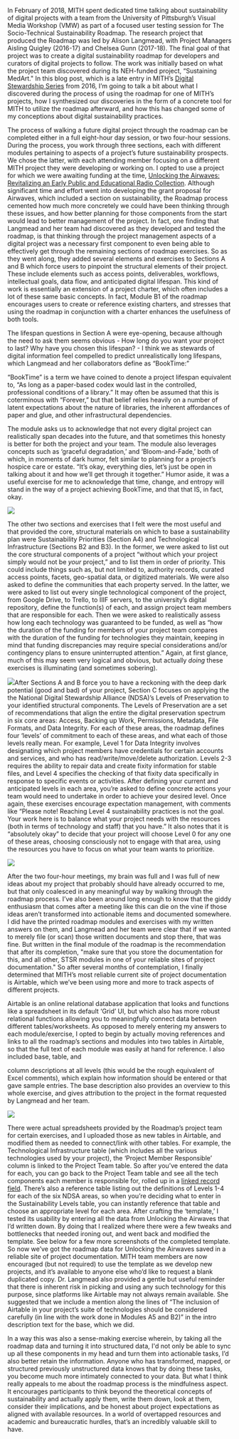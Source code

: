 In February of 2018, MITH spent dedicated time talking about sustainability of digital projects with a team from the University of Pittsburgh’s Visual Media Workshop (VMW) as part of a focused user testing session for The Socio-Technical Sustainability Roadmap. The research project that produced the Roadmap was led by Alison Langmead, with Project Managers Aisling Quigley (2016-17) and Chelsea Gunn (2017-18). The final goal of that project was to create a digital sustainability roadmap for developers and curators of digital projects to follow. The work was initially based on what the project team discovered during its NEH-funded project, “Sustaining MedArt." In this blog post, which is a late entry in MITH’s [Digital Stewardship Series](https://mith.umd.edu/tag/mith-digital-stewardship-series/) from 2016, I’m going to talk a bit about what I discovered during the process of using the roadmap for one of MITH’s projects, how I synthesized our discoveries in the form of a concrete tool for MITH to utilize the roadmap afterward, and how this has changed some of my conceptions about digital sustainability practices.

The process of walking a future digital project through the roadmap can be completed either in a full eight-hour day session, or two four-hour sessions. During the process, you work through three sections, each with different modules pertaining to aspects of a project’s future sustainability prospects. We chose the latter, with each attending member focusing on a different MITH project they were developing or working on. I opted to use a project for which we were awaiting funding at the time, [Unlocking the Airwaves: Revitalizing an Early Public and Educational Radio Collection](https://mith.umd.edu/research/unlocking-the-airwaves/). Although significant time and effort went into developing the grant proposal for Airwaves, which included a section on sustainability, the Roadmap process cemented how much more concretely we could have been thinking through these issues, and how better planning for those components from the start would lead to better management of the project. In fact, one finding that Langmead and her team had discovered as they developed and tested the roadmap, is that thinking through the project management aspects of a digital project was a necessary first component to even being able to effectively get through the remaining sections of roadmap exercises. So as they went along, they added several elements and exercises to Sections A and B which force users to pinpoint the structural elements of their project. These include elements such as access points, deliverables, workflows, intellectual goals, data flow, and anticipated digital lifespan. This kind of work is essentially an extension of a project charter, which often includes a lot of these same basic concepts. In fact, Module B1 of the roadmap encourages users to create or reference existing charters, and stresses that using the roadmap in conjunction with a charter enhances the usefulness of both tools.

The lifespan questions in Section A were eye-opening, because although the need to ask them seems obvious - How long do you want your project to last? Why have you chosen this lifespan? - I think we as stewards of digital information feel compelled to predict unrealistically long lifespans, which Langmead and her collaborators define as “BookTime:”

“BookTime” is a term we have coined to denote a project lifespan equivalent to, “As long as a paper-based codex would last in the controlled, professional conditions of a library.” It may often be assumed that this is coterminous with “Forever,” but that belief relies heavily on a number of latent expectations about the nature of libraries, the inherent affordances of paper and glue, and other infrastructural dependencies.

The module asks us to acknowledge that not every digital project can realistically span decades into the future, and that sometimes this honesty is better for both the project and your team. The module also leverages concepts such as ‘graceful degradation,’ and ‘Bloom-and-Fade,’ both of which, in moments of dark humor, felt similar to planning for a project’s hospice care or estate. “It’s okay, everything dies, let’s just be open in talking about it and how we’ll get through it together.” Humor aside, it was a useful exercise for me to acknowledge that time, change, and entropy will stand in the way of a project achieving BookTime, and that that IS, in fact, okay.

![](../../images/2018-10-Roadmap-B2-Tech.png)

The other two sections and exercises that I felt were the most useful and that provided the core, structural materials on which to base a sustainability plan were Sustainability Priorities (Section A4) and Technological Infrastructure (Sections B2 and B3). In the former, we were asked to list out the core structural components of a project “without which your project simply would not be _your_ project,” and to list them in order of priority. This could include things such as, but not limited to, authority records, curated access points, facets, geo-spatial data, or digitized materials. We were also asked to define the communities that each property served. In the latter, we were asked to list out every single technological component of the project, from Google Drive, to Trello, to IIIF servers, to the university’s digital repository, define the function(s) of each, and assign project team members that are responsible for each. Then we were asked to realistically assess how long each technology was guaranteed to be funded, as well as “how the duration of the funding for members of your project team compares with the duration of the funding for technologies they maintain, keeping in mind that funding discrepancies may require special considerations and/or contingency plans to ensure uninterrupted attention.” Again, at first glance, much of this may seem very logical and obvious, but actually _doing_ these exercises is illuminating (and sometimes sobering).

![](../../images/2018-10-Roadmap-C1-NDSA.png)After Sections A and B force you to have a reckoning with the deep dark potential (good and bad) of your project, Section C focuses on applying the the National Digital Stewardship Alliance (NDSA)’s Levels of Preservation to your identified structural components. The Levels of Preservation are a set of recommendations that align the entire the digital preservation spectrum in six core areas: Access, Backing up Work, Permissions, Metadata, File Formats, and Data Integrity. For each of these areas, the roadmap defines four ‘levels’ of commitment to each of these areas, and what each of those levels really mean. For example, Level 1 for Data Integrity involves designating which project members have credentials for certain accounts and services, and who has read/write/move/delete authorization. Levels 2-3 requires the ability to repair data and create fixity information for stable files, and Level 4 specifies the checking of that fixity data specifically in response to specific events or activities. After defining your current and anticipated levels in each area, you’re asked to define concrete actions your team would need to undertake in order to achieve your desired level. Once again, these exercises encourage expectation management, with comments like “Please note! Reaching Level 4 sustainability practices is not the goal. Your work here is to balance what your project needs with the resources (both in terms of technology and staff) that you have.” It also notes that it is “absolutely okay” to decide that your project will choose Level 0 for any one of these areas, choosing consciously not to engage with that area, using the resources you have to focus on what your team wants to prioritize.

![](../../images/2018-10-IMG_1785-e1538682046509.jpg)

After the two four-hour meetings, my brain was full and I was full of new ideas about my project that probably should have already occurred to me, but that only coalesced in any meaningful way by walking through the roadmap process. I’ve also been around long enough to know that the giddy enthusiasm that comes after a meeting like this can die on the vine if those ideas aren’t transformed into actionable items and documented somewhere. I did have the printed roadmap modules and exercises with my written answers on them, and Langmead and her team were clear that if we wanted to merely file (or scan) those written documents and stop there, that was fine. But written in the final module of the roadmap is the recommendation that after its completion, "make sure that you store the documentation for this, and all other, STSR modules in one of your reliable sites of project documentation." So after several months of contemplation, I finally determined that MITH’s most reliable current site of project documentation is Airtable, which we’ve been using more and more to track aspects of different projects.

Airtable is an online relational database application that looks and functions like a spreadsheet in its default ‘Grid’ UI, but which also has more robust relational functions allowing you to meaningfully connect data between different tables/worksheets. As opposed to merely entering my answers to each module/exercise, I opted to begin by actually moving references and links to all the roadmap’s sections and modules into two tables in Airtable, so that the full text of each module was easily at hand for reference. I also included base, table, and

column descriptions at all levels (this would be the rough equivalent of Excel comments), which explain how information should be entered or that gave sample entries. The base description also provides an overview to this whole exercise, and gives attribution to the project in the format requested by Langmead and her team.

![](../../images/2018-10-Airtable-Roadmap-Descriptions.png)

There were actual spreadsheets provided by the Roadmap’s project team for certain exercises, and I uploaded those as new tables in Airtable, and modified them as needed to connect/link with other tables. For example, the Technological Infrastructure table (which includes all the various technologies used by your project), the ‘Project Member Responsible’ column is linked to the Project Team table. So after you’ve entered the data for each, you can go back to the Project Team table and see all the tech components each member is responsible for, rolled up in a [linked record field](https://guide.airtable.com/linking-tables/). There’s also a reference table listing out the definitions of Levels 1-4 for each of the six NDSA areas, so when you’re deciding what to enter in the Sustainability Levels table, you can instantly reference that table and choose an appropriate level for each area. After crafting the ‘template,’ I tested its usability by entering all the data from Unlocking the Airwaves that I’d written down. By doing that I realized where there were a few tweaks and bottlenecks that needed ironing out, and went back and modified the template. See below for a few more screenshots of the completed template. So now we’ve got the roadmap data for Unlocking the Airwaves saved in a reliable site of project documentation. MITH team members are now encouraged (but not required) to use the template as we develop new projects, and it’s available to anyone else who’d like to request a blank duplicated copy. Dr. Langmead also provided a gentle but useful reminder that there is inherent risk in picking and using any such technology for this purpose, since platforms like Airtable may not always remain available. She suggested that we include a mention along the lines of “The inclusion of Airtable in your project’s suite of technologies should be considered carefully (in line with the work done in Modules A5 and B2)” in the intro description text for the base, which we did.

In a way this was also a sense-making exercise wherein, by taking all the roadmap data and turning it into structured data, I'd not only be able to sync up all these components in my head and turn them into actionable tasks, I’d also better retain the information. Anyone who has transformed, mapped, or structured previously unstructured data knows that by doing these tasks, you become much more intimately connected to your data. But what I think really appeals to me about the roadmap process is the mindfulness aspect. It encourages participants to think beyond the theoretical concepts of sustainability and actually apply them, write them down, look at them, consider their implications, and be honest about project expectations as aligned with available resources. In a world of overtapped resources and academic and bureaucratic hurdles, that’s an incredibly valuable skill to have.